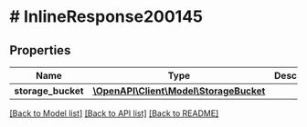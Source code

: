 # # InlineResponse200145

## Properties

Name | Type | Description | Notes
------------ | ------------- | ------------- | -------------
**storage_bucket** | [**\OpenAPI\Client\Model\StorageBucket**](StorageBucket.md) |  | [optional]

[[Back to Model list]](../../README.md#models) [[Back to API list]](../../README.md#endpoints) [[Back to README]](../../README.md)
